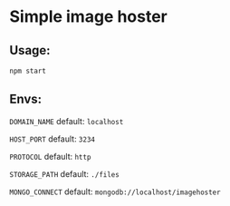 # Simple image hoster

## Usage:
```bash
npm start
```

## Envs:
`DOMAIN_NAME` default: `localhost`

`HOST_PORT` default: `3234`

`PROTOCOL` default: `http`

`STORAGE_PATH` default: `./files`

`MONGO_CONNECT` default: `mongodb://localhost/imagehoster`

